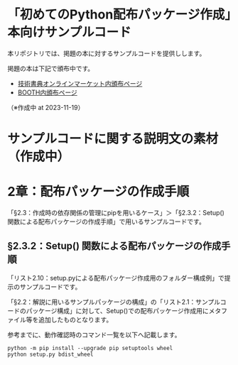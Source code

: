 # 「初めてのPython配布パッケージ作成」本向けサンプルコード

本リポジトリでは、掲題の本に対するサンプルコードを提供しします。

掲題の本は下記で頒布中です。

* [技術書典オンラインマーケット内頒布ページ](https://techbookfest.org/product/8uuq2rQytjrEUNDp92RgGp)
* [BOOTH内頒布ページ](https://xingyanhuan.booth.pm/items/5266614)

（※作成中 at 2023-11-19）

# サンプルコードに関する説明文の素材（作成中）

# 2章：配布パッケージの作成手順

「§2.3：作成時の依存関係の管理にpipを用いるケース」＞「§2.3.2：Setup() 関数による配布パッケージの作成手順」で用いるサンプルコードです。



## §2.3.2：Setup() 関数による配布パッケージの作成手順

「リスト2.10：setup.pyによる配布パッケージ作成用のフォルダー構成例」で提示のサンプルコードです。

「§2.2：解説に用いるサンプルパッケージの構成」の「リスト2.1：サンプルコードのパッケージ構成」に対して、Setup()での配布パッケージ作成用にメタファイル等を追加したものとなります。

参考までに、動作確認時のコマンド一覧を以下へ記載します。

```
python -m pip install --upgrade pip setuptools wheel
python setup.py bdist_wheel
```



